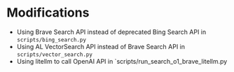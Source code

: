 # Modifications

- Using Brave Search API instead of deprecated Bing Search API in `scripts/bing_search.py`
- Using AL VectorSearch API instead of Brave Search API in `scripts/vector_search.py`
- Using litellm to call OpenAI API in `scripts/run_search_o1_brave_litellm.py